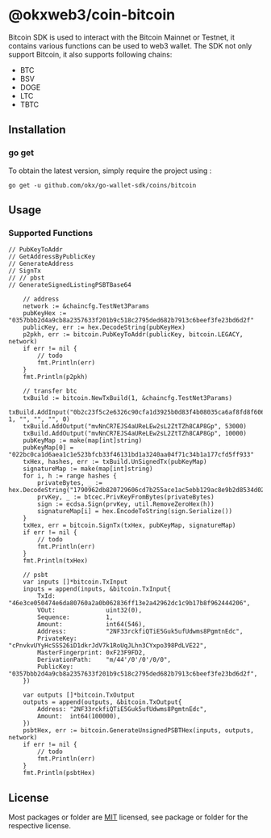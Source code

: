 # @okxweb3/coin-bitcoin
Bitcoin SDK is used to interact with the Bitcoin Mainnet or Testnet, it contains various functions can be used to web3 wallet.
The SDK not only support Bitcoin, it also supports following chains:

- BTC
- BSV
- DOGE
- LTC
- TBTC

## Installation

### go get

To obtain the latest version, simply require the project using :

```shell
go get -u github.com/okx/go-wallet-sdk/coins/bitcoin
```

## Usage

### Supported Functions

```golang
// PubKeyToAddr
// GetAddressByPublicKey
// GenerateAddress
// SignTx
// // pbst
// GenerateSignedListingPSBTBase64
```

```golang
	// address
	network := &chaincfg.TestNet3Params
	pubKeyHex := "0357bbb2d4a9cb8a2357633f201b9c518c2795ded682b7913c6beef3fe23bd6d2f"
	publicKey, err := hex.DecodeString(pubKeyHex)
	p2pkh, err := bitcoin.PubKeyToAddr(publicKey, bitcoin.LEGACY, network)
	if err != nil {
		// todo
		fmt.Println(err)
	}
	fmt.Println(p2pkh)

	// transfer btc
	txBuild := bitcoin.NewTxBuild(1, &chaincfg.TestNet3Params)
	txBuild.AddInput("0b2c23f5c2e6326c90cfa1d3925b0d83f4b08035ca6af8fd8f606385dfbc5822", 1, "", "", "", 0)
	txBuild.AddOutput("mvNnCR7EJS4aUReLEw2sL2ZtTZh8CAP8Gp", 53000)
	txBuild.AddOutput("mvNnCR7EJS4aUReLEw2sL2ZtTZh8CAP8Gp", 10000)
	pubKeyMap := make(map[int]string)
	pubKeyMap[0] = "022bc0ca1d6aea1c1e523bfcb33f46131bd1a3240aa04f71c34b1a177cfd5ff933"
	txHex, hashes, err := txBuild.UnSignedTx(pubKeyMap)
	signatureMap := make(map[int]string)
	for i, h := range hashes {
		privateBytes, _ := hex.DecodeString("1790962db820729606cd7b255ace1ac5ebb129ac8e9b2d8534d022194ab25b37")
		prvKey, _ := btcec.PrivKeyFromBytes(privateBytes)
		sign := ecdsa.Sign(prvKey, util.RemoveZeroHex(h))
		signatureMap[i] = hex.EncodeToString(sign.Serialize())
	}
	txHex, err = bitcoin.SignTx(txHex, pubKeyMap, signatureMap)
	if err != nil {
		// todo
		fmt.Println(err)
	}
	fmt.Println(txHex)
	
	// psbt
	var inputs []*bitcoin.TxInput
	inputs = append(inputs, &bitcoin.TxInput{
		TxId:              "46e3ce050474e6da80760a2a0b062836ff13e2a42962dc1c9b17b8f962444206",
		VOut:              uint32(0),
		Sequence:          1,
		Amount:            int64(546),
		Address:           "2NF33rckfiQTiE5Guk5ufUdwms8PgmtnEdc",
		PrivateKey:        "cPnvkvUYyHcSSS26iD1dkrJdV7k1RoUqJLhn3CYxpo398PdLVE22",
		MasterFingerprint: 0xF23F9FD2,
		DerivationPath:    "m/44'/0'/0'/0/0",
		PublicKey:         "0357bbb2d4a9cb8a2357633f201b9c518c2795ded682b7913c6beef3fe23bd6d2f",
	})

	var outputs []*bitcoin.TxOutput
	outputs = append(outputs, &bitcoin.TxOutput{
		Address: "2NF33rckfiQTiE5Guk5ufUdwms8PgmtnEdc",
		Amount:  int64(100000),
	})
	psbtHex, err := bitcoin.GenerateUnsignedPSBTHex(inputs, outputs, network)
	if err != nil {
		// todo
		fmt.Println(err)
	}
	fmt.Println(psbtHex)
```

## License
Most packages or folder are [MIT](<https://github.com/okx/go-wallet-sdk/blob/main/coins/aptos/LICENSE>) licensed, see package or folder for the respective license.
